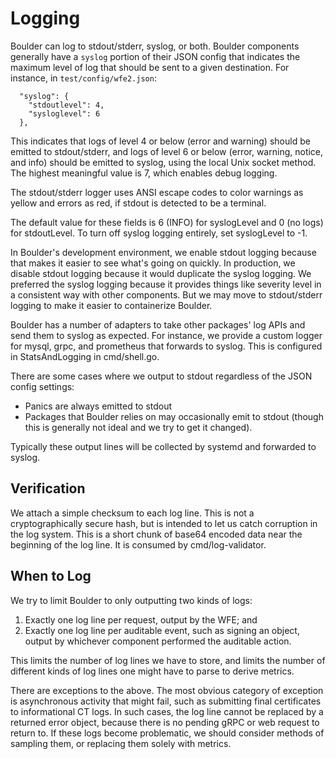# Logging

Boulder can log to stdout/stderr, syslog, or both. Boulder components
generally have a `syslog` portion of their JSON config that indicates the
maximum level of log that should be sent to a given destination. For instance,
in `test/config/wfe2.json`:

```
  "syslog": {
    "stdoutlevel": 4,
    "sysloglevel": 6
  },
```

This indicates that logs of level 4 or below (error and warning) should be
emitted to stdout/stderr, and logs of level 6 or below (error, warning, notice, and
info) should be emitted to syslog, using the local Unix socket method. The
highest meaningful value is 7, which enables debug logging.

The stdout/stderr logger uses ANSI escape codes to color warnings as yellow
and errors as red, if stdout is detected to be a terminal.

The default value for these fields is 6 (INFO) for syslogLevel and 0 (no logs)
for stdoutLevel. To turn off syslog logging entirely, set syslogLevel to -1.

In Boulder's development environment, we enable stdout logging because that
makes it easier to see what's going on quickly. In production, we disable stdout
logging because it would duplicate the syslog logging. We preferred the syslog
logging because it provides things like severity level in a consistent way with
other components. But we may move to stdout/stderr logging to make it easier to
containerize Boulder.

Boulder has a number of adapters to take other packages' log APIs and send them
to syslog as expected. For instance, we provide a custom logger for mysql, grpc,
and prometheus that forwards to syslog. This is configured in StatsAndLogging in
cmd/shell.go.

There are some cases where we output to stdout regardless of the JSON config
settings:

 - Panics are always emitted to stdout
 - Packages that Boulder relies on may occasionally emit to stdout (though this
   is generally not ideal and we try to get it changed).

Typically these output lines will be collected by systemd and forwarded to
syslog.

## Verification

We attach a simple checksum to each log line. This is not a cryptographically
secure hash, but is intended to let us catch corruption in the log system. This
is a short chunk of base64 encoded data near the beginning of the log line. It
is consumed by cmd/log-validator.

## When to Log

We try to limit Boulder to only outputting two kinds of logs:

1. Exactly one log line per request, output by the WFE; and
2. Exactly one log line per auditable event, such as signing an object, output
   by whichever component performed the auditable action.

This limits the number of log lines we have to store, and limits the number of
different kinds of log lines one might have to parse to derive metrics.

There are exceptions to the above. The most obvious category of exception is
asynchronous activity that might fail, such as submitting final certificates to
informational CT logs. In such cases, the log line cannot be replaced by a
returned error object, because there is no pending gRPC or web request to return
to. If these logs become problematic, we should consider methods of sampling
them, or replacing them solely with metrics.
